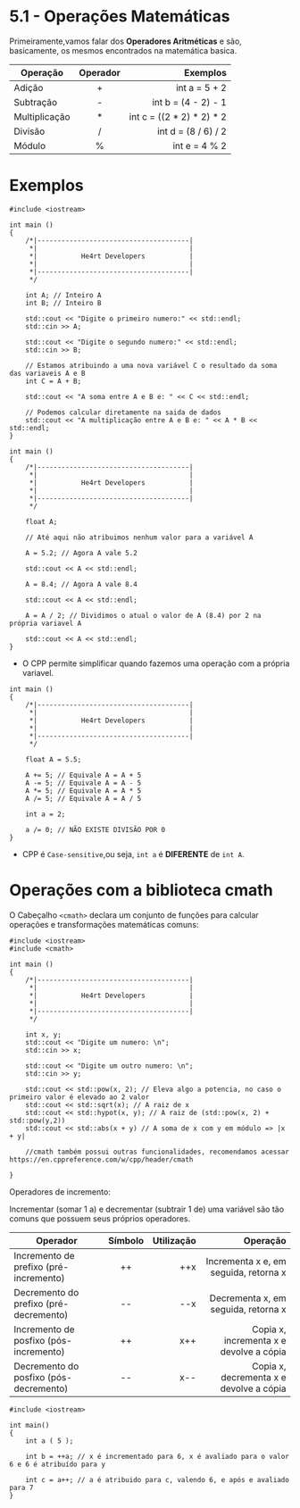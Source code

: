 # 5.1 - Operações Matemáticas

Primeiramente,vamos falar dos <strong>Operadores Aritméticas</strong> e são, basicamente, os mesmos encontrados na matemática basica.

| Operação      | Operador |                   Exemplos |
| ------------- | :------: | -------------------------: |
| Adição        |    +     |              int a = 5 + 2 |
| Subtração     |    -     |        int b = (4 - 2) - 1 |
| Multiplicação |    *     |  int c = ((2 * 2) * 2) * 2 |
| Divisão       |    /     |        int d = (8 / 6) / 2 |
| Módulo        |    %     |              int e = 4 % 2 |

# Exemplos

```cpp{0}
#include <iostream>

int main ()
{
    /*|--------------------------------------|
     *|                                      |
     *|           He4rt Developers           |
     *|                                      |
     *|--------------------------------------|
     */

    int A; // Inteiro A
    int B; // Inteiro B

    std::cout << "Digite o primeiro numero:" << std::endl;
    std::cin >> A;

    std::cout << "Digite o segundo numero:" << std::endl;
    std::cin >> B;

    // Estamos atribuindo a uma nova variável C o resultado da soma das variaveis A e B
    int C = A + B;

    std::cout << "A soma entre A e B e: " << C << std::endl;

    // Podemos calcular diretamente na saida de dados
    std::cout << "A multiplicação entre A e B e: " << A * B << std::endl;
}
```

```cpp{0}
int main ()
{
    /*|--------------------------------------|
     *|                                      |
     *|           He4rt Developers           |
     *|                                      |
     *|--------------------------------------|
     */

    float A;

    // Até aqui não atribuimos nenhum valor para a variável A

    A = 5.2; // Agora A vale 5.2

    std::cout << A << std::endl;

    A = 8.4; // Agora A vale 8.4

    std::cout << A << std::endl;

    A = A / 2; // Dividimos o atual o valor de A (8.4) por 2 na própria variavel A

    std::cout << A << std::endl;
}
```

- O CPP permite simplificar quando fazemos uma operação com a própria variavel.

```cpp{0}
int main ()
{
    /*|--------------------------------------|
     *|                                      |
     *|           He4rt Developers           |
     *|                                      |
     *|--------------------------------------|
     */

    float A = 5.5;

    A += 5; // Equivale A = A + 5
    A -= 5; // Equivale A = A - 5
    A *= 5; // Equivale A = A * 5
    A /= 5; // Equivale A = A / 5

    int a = 2;

    a /= 0; // NÃO EXISTE DIVISÃO POR 0
}
```

- CPP é `Case-sensitive`,ou seja, `int a` é <strong>DIFERENTE</strong> de `int A`.

# Operações com a biblioteca cmath

O Cabeçalho `<cmath>` declara um conjunto de funções para calcular operações e transformações matemáticas comuns:

```cpp{0}
#include <iostream>
#include <cmath>

int main ()
{
    /*|--------------------------------------|
     *|                                      |
     *|           He4rt Developers           |
     *|                                      |
     *|--------------------------------------|
     */

    int x, y;
    std::cout << "Digite um numero: \n";
    std::cin >> x;

    std::cout << "Digite um outro numero: \n";
    std::cin >> y;

    std::cout << std::pow(x, 2); // Eleva algo a potencia, no caso o primeiro valor é elevado ao 2 valor
    std::cout << std::sqrt(x); // A raiz de x
    std::cout << std::hypot(x, y); // A raiz de (std::pow(x, 2) + std::pow(y,2))
    std::cout << std::abs(x + y) // A soma de x com y em módulo => |x + y|

    //cmath também possui outras funcionalidades, recomendamos acessar https://en.cppreference.com/w/cpp/header/cmath

}

```

Operadores de incremento:

Incrementar (somar 1 a) e decrementar (subtrair 1 de) uma variável são tão comuns que possuem seus próprios operadores.

|                 Operador                 |   Símbolo  |  Utilização |                Operação                  |
| ------                                   | :--------: | ----------: | ----------------------------------------:|
| Incremento de prefixo (pré-incremento)   |     ++     |     ++x     | Incrementa x e, em seguida, retorna x    |
| Decremento do prefixo (pré-decremento)   |     --     |     --x     | Decrementa x, em seguida, retorna x      |
| Incremento de posfixo (pós-incremento)   |     ++     |     x++     | Copia x, incrementa x e devolve a cópia  |
| Decremento do posfixo (pós-decremento)   |     --     |     x--     | Copia x, decrementa x e devolve a cópia  |


```cpp{0}
#include <iostream>
 
int main()
{
    int a ( 5 );

    int b = ++a; // x é incrementado para 6, x é avaliado para o valor 6 e 6 é atribuído para y

    int c = a++; // a é atribuido para c, valendo 6, e após e avaliado para 7
}
```